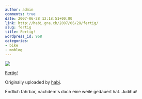 ```yaml
---
author: admin
comments: true
date: 2007-06-28 12:18:51+00:00
link: http://habi.gna.ch/2007/06/28/fertig/
slug: fertig
title: Fertig!
wordpress_id: 968
categories:
- bike
- moblog
---
```


[![](http://farm2.static.flickr.com/1369/648849498_784bba904c_m.jpg)](http://www.flickr.com/photos/habi/648849498/)


[Fertig!](http://www.flickr.com/photos/habi/648849498/)

Originally uploaded by [habi](http://www.flickr.com/people/habi/).

Endlich fahrbar, nachdem's doch eine weile gedauert hat. Judihui!


